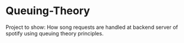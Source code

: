 # Queuing-Theory
Project to show: How song requests are handled at backend server of spotify using queuing theory principles.  
